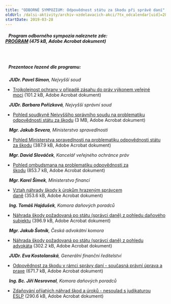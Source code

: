 ```yaml
---
title: "ODBORNÉ SYMPOZIUM: Odpovědnost státu za škodu při správě daní"
oldUrl: /dalsi-aktivity/archiv-vzdelavacich-akci/?tx_odcalendar[uid]=289&cHash=f0f0b85eb13937df2de664c70ba4bdf1
startDate: 2019-03-28
---
```


<h5>   Program odborného sympozia naleznete zde: <a href="https://www.ochrance.cz/fileadmin/user_upload/projekt_ESF/00_2019_VA/SYMPOSIA_KONFERENCE_VELEAKCE/03_28_Odpovednost_statu_za_skodu_pri_sprave_dani/03_28_Odpovednost_statu_za_skodu_pri_sprave_dani_POZVANKA.pdf" target="_blank">PROGRAM</a> (475 kB, Adobe Acrobat dokument)</h5><h5>   </h5><h5>   Preze<img src="typo3/clear.gif" class="t3-TCEforms-reqImg" name="req_tx_odcalendar_event_289_description" alt="" />ntace řazené d<img src="typo3/clear.gif" class="t3-TCEforms-reqImg" name="req_tx_odcalendar_event_289_description" alt="" />le program<img src="typo3/clear.gif" class="t3-TCEforms-reqImg" name="req_tx_odcalendar_event_289_description" alt="" />u:<img src="typo3/clear.gif" class="t3-TCEforms-reqImg" name="req_tx_odcalendar_event_289_description" alt="" /></h5><p></p>
<p>   <em><strong>JUDr. Pavel Simon</strong>, Nejvyšší soud</em></p><ul><li><a href="https://www.ochrance.cz/fileadmin/user_upload/projekt_ESF/00_2019_VA/SYMPOSIA_KONFERENCE_VELEAKCE/03_28_Odpovednost_statu_za_skodu_pri_sprave_dani/03_28_Trojkolejnost_ochrany_v_pripade_zasahu_do_prav_vykonem_verejne_moci.pdf" target="_blank">Trojkolejnost ochrany v případě zásahu do práv výkonem veřejné moci</a> (101.2 kB, Adobe Acrobat dokument)</li></ul><p></p>
<p>   <em><strong>JUDr. Barbara Pořízková</strong>, Nejvyšší správní soud</em></p><ul><li><a href="https://www.ochrance.cz/fileadmin/user_upload/projekt_ESF/00_2019_VA/SYMPOSIA_KONFERENCE_VELEAKCE/03_28_Odpovednost_statu_za_skodu_pri_sprave_dani/03_28_Nahrada_skody_a_nemajetkove_ujmy_pohledem_soudkyne_NSS.pdf" target="_blank">Pohled soudkyně Nejvyššího správního soudu na problematiku odpovědnosti státu za škodu</a> (3 MB, Adobe Acrobat dokument)</li></ul><p></p>
<p>   <em><strong>Mgr. Jakub Severa</strong>, Ministerstvo spravedlnosti</em></p><ul><li><a href="https://www.ochrance.cz/fileadmin/user_upload/projekt_ESF/00_2019_VA/SYMPOSIA_KONFERENCE_VELEAKCE/03_28_Odpovednost_statu_za_skodu_pri_sprave_dani/03_28_Pohled_MS_na_problematiku_odpovednosti_statu_za_skodu.pdf" target="_blank">Pohled Ministerstva spravedlnosti na problematiku odpovědnosti státu za škodu</a> (387.9 kB, Adobe Acrobat dokument)</li></ul><p></p>
<p>   <em><strong>Mgr. David Slováček</strong>, Kancelář veřejného ochránce práv</em></p><ul><li><a href="https://www.ochrance.cz/fileadmin/user_upload/projekt_ESF/00_2019_VA/SYMPOSIA_KONFERENCE_VELEAKCE/03_28_Odpovednost_statu_za_skodu_pri_sprave_dani/03_28_Odpovednost_statu_za_skodu_pohled_ombudsmana.pdf" target="_blank">Pohled ombudsmana na problematiku odpovědnosti za škodu</a> (853.7 kB, Adobe Acrobat dokument)</li></ul><p></p>
<p>   <em><strong>Mgr. Karel Šimek</strong>, Ministerstvo financí</em></p><ul><li><a href="https://www.ochrance.cz/fileadmin/user_upload/projekt_ESF/00_2019_VA/SYMPOSIA_KONFERENCE_VELEAKCE/03_28_Odpovednost_statu_za_skodu_pri_sprave_dani/03_28_Uroky_v_danovem_radu.pdf" target="_blank">Vztah náhrady škody k úrokům hrazeným správcem daně</a> (353.6 kB, Adobe Acrobat dokument)</li></ul><p></p>
<p>   <em><strong>Ing. Tomáš Hajdušek</strong>, Komora daňových poradců</em></p><ul><li><a href="https://www.ochrance.cz/fileadmin/user_upload/projekt_ESF/00_2019_VA/SYMPOSIA_KONFERENCE_VELEAKCE/03_28_Odpovednost_statu_za_skodu_pri_sprave_dani/03_28_Nahrada_skody_po_statu__spravci_dane__z_pohledu_danoveho_subjektu.pdf" target="_blank">Náhrada škody požadovaná po státu (správci daně) z pohledu daňového subjektu</a> (396.9 kB, Adobe Acrobat dokument)</li></ul><p></p>
<p>   <em><strong>Mgr. Jakub Šotník</strong>, Česká advokátní komora</em></p><ul><li><a href="https://www.ochrance.cz/fileadmin/user_upload/projekt_ESF/00_2019_VA/SYMPOSIA_KONFERENCE_VELEAKCE/03_28_Odpovednost_statu_za_skodu_pri_sprave_dani/03_28_Nahrada_skody_z_pohledu_advokata.pdf" target="_blank">Náhrada škody požadovaná po státu (správci daně) z pohledu advokáta</a> (302.2 kB, Adobe Acrobat dokument)</li></ul><p></p>
<p>   <em><strong>JUDr. Eva Kostolanská</strong>, Generální finanční ředitelství</em></p><ul><li><a href="https://www.ochrance.cz/fileadmin/user_upload/projekt_ESF/00_2019_VA/SYMPOSIA_KONFERENCE_VELEAKCE/03_28_Odpovednost_statu_za_skodu_pri_sprave_dani/03_28_Odpovednost_statu_za_skodu_pri_sprave_dani.pdf" target="_blank">Odpovědnost za škodu v rámci správy daní - současná právní úprava a praxe</a> (671.7 kB, Adobe Acrobat dokument)</li></ul><p></p>
<p>   <em><strong>Ing. Bc. Jiří Nesrovnal</strong>, Komora daňových poradců</em></p><ul><li><a href="https://www.ochrance.cz/fileadmin/user_upload/projekt_ESF/00_2019_VA/SYMPOSIA_KONFERENCE_VELEAKCE/03_28_Odpovednost_statu_za_skodu_pri_sprave_dani/03_28_Nahrada_skody_zdaneni.pdf" target="_blank">Zdaňování přijatých náhrad škod a úroků - nesoulad s judikaturou ESLP</a> (290.6 kB, Adobe Acrobat dokument)</li></ul>
